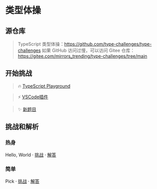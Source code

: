 # 类型体操

## 源仓库

> TypeScript 类型体操：https://github.com/type-challenges/type-challenges
> 如果 GitHub 访问过慢，可以访问 Gitee 仓库：https://gitee.com/mirrors_trending/type-challenges/tree/main


## 开始挑战

> 🔥 [TypeScript Playground](https://www.typescriptlang.org/play?install-plugin=%40type-challenges%2Fplayground-plugin)

> ⚡️ [VSCode插件](https://marketplace.visualstudio.com/items?itemName=YRM.type-challenges)

> ✨ [新题目](https://github.com/type-challenges/type-challenges/issues?q=is%3Aissue+is%3Aopen+label%3Anew-challenge)


## 挑战和解析

### 热身

Hello, World ⸱ [挑战]() ⸱ [解答]()


### 简单

Pick ⸱ [挑战](https://github.com/type-challenges/type-challenges/blob/main/questions/00004-easy-pick/README.zh-CN.md) ⸱ [解答]()
